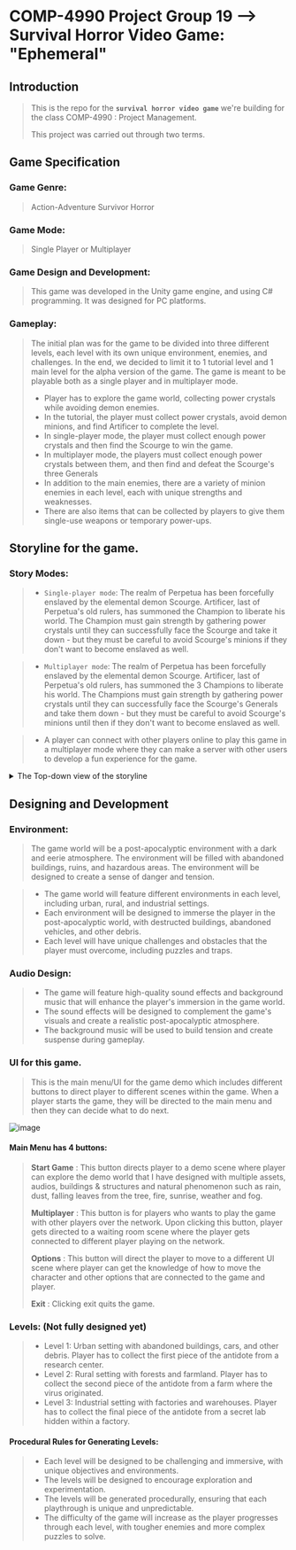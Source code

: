 # COMP-4990 Project Group 19 --> Survival Horror Video Game: "Ephemeral"
## Introduction
> This is the repo for the **`survival horror video game`** we're building for the class COMP-4990 : Project Management.
> 
> This project was carried out through two terms. 

## Game Specification 
### Game Genre:
> Action-Adventure Survivor Horror

### Game Mode: 
> Single Player or Multiplayer

### Game Design and Development:
> This game was developed in the Unity game engine, and using C# programming. It was designed for PC platforms.

### Gameplay:
> The initial plan was for the game to be divided into three different levels, each level with its own unique environment, enemies, and challenges. In the end, we decided to limit it to 1 tutorial level and 1 main level for the alpha version of the game.
> The game is meant to be playable both as a single player and in multiplayer mode.
> - Player has to explore the game world, collecting power crystals while avoiding demon enemies.
> - In the tutorial, the player must collect power crystals, avoid demon minions, and find Artificer to complete the level.
> - In single-player mode, the player must collect enough power crystals and then find the Scourge to win the game.
> - In multiplayer mode, the players must collect enough power crystals between them, and then find and defeat the Scourge's three Generals
> - In addition to the main enemies, there are a variety of minion enemies in each level, each with unique strengths and weaknesses.
> - There are also items that can be collected by players to give them single-use weapons or temporary power-ups.

## Storyline for the game. 
### Story Modes:

> - `Single-player mode`: The realm of Perpetua has been forcefully enslaved by the elemental demon Scourge. Artificer, last of Perpetua's old rulers, has summoned the Champion to liberate his world. The Champion must gain strength by gathering power crystals until they can successfully face the Scourge and take it down - but they must be careful to avoid Scourge's minions if they don't want to become enslaved as well.

> - `Multiplayer mode`: The realm of Perpetua has been forcefully enslaved by the elemental demon Scourge. Artificer, last of Perpetua's old rulers, has summoned the 3 Champions to liberate his world. The Champions must gain strength by gathering power crystals until they can successfully face the Scourge's Generals and take them down - but they must be careful to avoid Scourge's minions until then if they don't want to become enslaved as well.

> - A player can connect with other players online to play this game in a multiplayer mode where they can make a server with other users to develop a fun experience for the game.  

<details><summary>The Top-down view of the storyline</summary>
 
![IMG_0097](https://user-images.githubusercontent.com/81584201/206886670-326b15bd-a2bf-4cb2-9183-719de824adc4.jpg)
</details>

## Designing and Development
### Environment:
> The game world will be a post-apocalyptic environment with a dark and eerie atmosphere. The environment will be filled with abandoned buildings, ruins, and hazardous areas. The environment will be designed to create a sense of danger and tension.

> - The game world will feature different environments in each level, including urban, rural, and industrial settings.
> - Each environment will be designed to immerse the player in the post-apocalyptic world, with destructed buildings, abandoned vehicles, and other debris.
> - Each level will have unique challenges and obstacles that the player must overcome, including puzzles and traps.

### Audio Design:

> - The game will feature high-quality sound effects and background music that will enhance the player's immersion in the game world.
> - The sound effects will be designed to complement the game's visuals and create a realistic post-apocalyptic atmosphere.
> - The background music will be used to build tension and create suspense during gameplay.

### UI for this game. 
> This is the main menu/UI for the game demo which includes different buttons to direct player to different scenes within the game. When a player starts the game, they will be directed to the main menu and then they can decide what to do next. 

![image](https://user-images.githubusercontent.com/81584201/219817702-02ac0674-f359-4846-8aee-5c6fc8773406.png)

#### Main Menu has 4 buttons:
> **Start Game** : This button directs player to a demo scene where player can explore the demo world that I have designed with multiple assets, audios, buildings & structures and natural phenomenon such as rain, dust, falling leaves from the tree, fire, sunrise, weather and fog.
>
> **Multiplayer** : This button is for players who wants to play the game with other players over the network. Upon clicking this button, player gets directed to a waiting room scene where the player gets connected to different player playing on the network. 
> 
> **Options** : This button will direct the player to move to a different UI scene where player can get the knowledge of how to move the character and other options that are connected to the game and player. 
> 
> **Exit** : Clicking exit quits the game.

### Levels: (Not fully designed yet)
> - Level 1: Urban setting with abandoned buildings, cars, and other debris. Player has to collect the first piece of the antidote from a research center.
> - Level 2: Rural setting with forests and farmland. Player has to collect the second piece of the antidote from a farm where the virus originated.
> - Level 3: Industrial setting with factories and warehouses. Player has to collect the final piece of the antidote from a secret lab hidden within a factory.

#### Procedural Rules for Generating Levels:
> - Each level will be designed to be challenging and immersive, with unique objectives and environments.
> - The levels will be designed to encourage exploration and experimentation.
> - The levels will be generated procedurally, ensuring that each playthrough is unique and unpredictable.
> - The difficulty of the game will increase as the player progresses through each level, with tougher enemies and more complex puzzles to solve.
